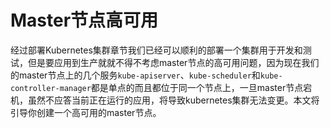 # Master节点高可用

经过部署Kubernetes集群章节我们已经可以顺利的部署一个集群用于开发和测试，但是要应用到生产就就不得不考虑master节点的高可用问题，因为现在我们的master节点上的几个服务`kube-apiserver`、`kube-scheduler`和`kube-controller-manager`都是单点的而且都位于同一个节点上，一旦master节点宕机，虽然不应答当前正在运行的应用，将导致kubernetes集群无法变更。本文将引导你创建一个高可用的master节点。